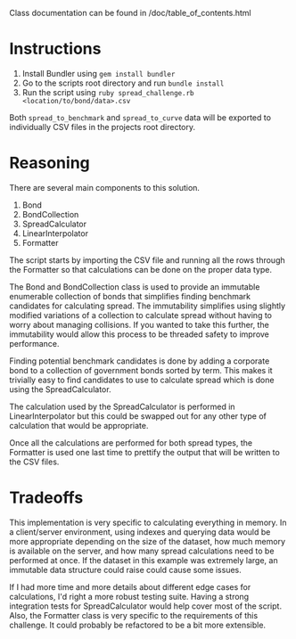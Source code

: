Class documentation can be found in /doc/table_of_contents.html

# Instructions

1. Install Bundler using ```gem install bundler```
2. Go to the scripts root directory and run ```bundle install```
3. Run the script using ```ruby spread_challenge.rb <location/to/bond/data>.csv```

Both ```spread_to_benchmark``` and ```spread_to_curve``` data will be exported to individually CSV files in the projects root directory.

# Reasoning

There are several main components to this solution.

1. Bond
2. BondCollection
3. SpreadCalculator
4. LinearInterpolator
5. Formatter

The script starts by importing the CSV file and running all the rows through the Formatter so that calculations can be done on the proper data type.

The Bond and BondCollection class is used to provide an immutable enumerable collection of bonds that simplifies finding benchmark candidates for calculating spread. The immutability simplifies using slightly modified variations of a collection to calculate spread without having to worry about managing collisions. If you wanted to take this further, the immutability would allow this process to be threaded safety to improve performance.

Finding potential benchmark candidates is done by adding a corporate bond to a collection of government bonds sorted by term. This makes it trivially easy to find candidates to use to calculate spread which is done using the SpreadCalculator.

The calculation used by the SpreadCalculator is performed in LinearInterpolator but this could be swapped out for any other type of calculation that would be appropriate.

Once all the calculations are performed for both spread types, the Formatter is used one last time to prettify the output that will be written to the CSV files.


# Tradeoffs

This implementation is very specific to calculating everything in memory. In a client/server environment, using indexes and querying data would be more appropriate depending on the size of the dataset, how much memory is available on the server, and how many spread calculations need to be performed at once. If the dataset in this example was extremely large, an immutable data structure could raise could cause some issues.

If I had more time and more details about different edge cases for calculations, I'd right a more robust testing suite. Having a strong integration tests for SpreadCalculator would help cover most of the script. Also, the Formatter class is very specific to the requirements of this challenge. It could probably be refactored to be a bit more extensible.

